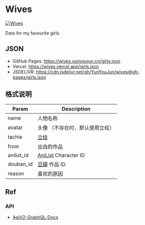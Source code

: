 # Wives

[![Wives](https://github.com/YunYouJun/wives/workflows/Wives/badge.svg)](https://wives.yunyoujun.cn/)

Data for my favourite girls.

## JSON

- GitHub Pages: <https://wives.yunyoujun.cn/girls.json>
- Vercel: <https://wives.vercel.app/girls.json>
- JSDELIVR: <https://cdn.jsdelivr.net/gh/YunYouJun/wives@gh-pages/girls.json>

## 格式说明

| Param      | Description                                 |
| ---------- | ------------------------------------------- |
| name       | 人物名称                                    |
| avatar     | 头像 （不存在时，默认使用立绘）             |
| tachie     | [立绘](https://mzh.moegirl.org.cn/立绘)     |
| from       | 出自的作品                                  |
| anilist_id | [AniList](https://anilist.co/) Character ID |
| douban_id  | [豆瓣](https://www.douban.com/) 作品 ID     |
| reason     | 喜欢的原因                                  |

## Ref

### API

- [ApiV2-GraphQL-Docs](https://github.com/AniList/ApiV2-GraphQL-Docs)
